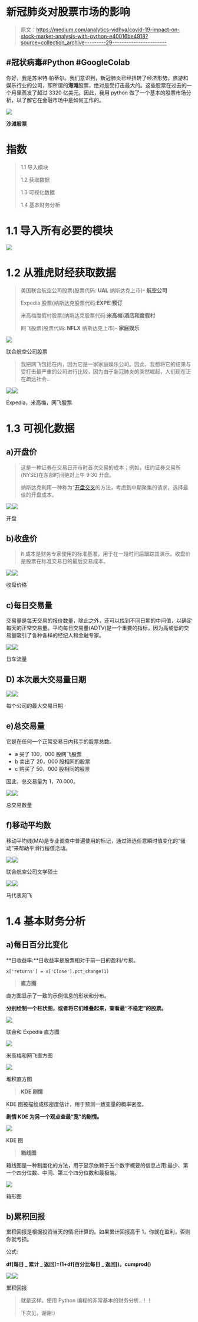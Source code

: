 # 新冠肺炎对股票市场的影响

> 原文：<https://medium.com/analytics-vidhya/covid-19-impact-on-stock-market-analysis-with-python-e40016be4918?source=collection_archive---------29----------------------->

## #冠状病毒#Python #GoogleColab

你好，我是苏米特·帕蒂尔。我们意识到，新冠肺炎已经扭转了经济形势。旅游和娱乐行业的公司，即所谓的**海滩**股票，绝对是受打击最大的。这些股票在过去的一个月里蒸发了超过 3320 亿美元。因此，我用 python 做了一个基本的股票市场分析，以了解它在金融市场中是如何工作的。

![](img/aad0e318aefb8cfe022e92a3715f9ec6.png)

**沙滩股票**

# 指数

> 1.1 导入模块
> 
> 1.2 获取数据
> 
> 1.3 可视化数据
> 
> 1.4 基本财务分析

# 1.1 导入所有必要的模块

![](img/de7445493250dfb2bd5f52ff1c80ef3b.png)

# 1.2 从雅虎财经获取数据

> 美国联合航空公司股票(股票代码: **UAL** 纳斯达克上市)- **航空公司**
> 
> Expedia 股票(纳斯达克股票代码:**EXPE**)**预订**
> 
> 米高梅度假村股票(纳斯达克股票代码:**米高梅**)**酒店和度假村**
> 
> 网飞股票(股票代码: **NFLX** 纳斯达克上市)- **家庭娱乐**

![](img/0c6451da37e85337435df271919d4c9c.png)

联合航空公司股票

> 我把网飞包括在内，因为它是一家家庭娱乐公司。因此，我想将它的结果与受打击最严重的公司进行比较，因为由于新冠肺炎的突然崛起，人们现在正在疏远社会..

![](img/fe546a4985b1accd6922208bd09e666a.png)![](img/e928f7d9181d3612b1b0051bfc9af563.png)

Expedia，米高梅，网飞股票

# 1.3 可视化数据

## a)开盘价

> 这是一种证券在交易日开市时首次交易的成本；例如，纽约证券交易所(NYSE)在东部时间绝对上午 9:30 开盘。
> 
> 纳斯达克利用一种称为“[开盘交叉](https://www.investopedia.com/terms/o/opening-cross.asp)的方法，考虑到中期聚集的请求，选择最佳的开盘成本。

![](img/5bbefe8131f800b1c696f98942ffa9ef.png)![](img/fa7c958d01043404fe543d5b83372a13.png)

开盘

## b)收盘价

> It 成本是财务专家使用的标准基准，用于在一段时间后跟踪其演示。收盘价是股票在标准交易日的最后交易成本。

![](img/e8c9882398680dfd5fb4cbfb8113837f.png)![](img/3ee81dcaaa03d0d98d05072a3a5583bb.png)

收盘价格

## c)每日交易量

交易量是每天交易的报价数量，除此之外，还可以找到不同日期的中间值，以确定每天的正常交易量。平均每日交易量(ADTV)是一个重要的指标，因为高或低的交易量吸引了各种各样的经纪人和金融专家。

![](img/0e406341e0f5d09c04371a02e0919226.png)![](img/d6d2cca21936d005896a227de9103da3.png)

日车流量

## D) **本次最大交易量日期**

![](img/f7c8977ddfde4106d5b6897676be93da.png)![](img/4e164e87803e7fa2f6a43a38c086052f.png)

每个公司的最大交易日期

## e)总交易量

它是在任何一个正常交易日内转手的股票总数。

*   a 买了 100，000 股网飞股票
*   b 卖出了 20，000 股相同的股票
*   c 购买了 50，000 股相同的股票

因此，总交易量为 1，70.000。

![](img/68c5ddcb601e9281c2c2a8e8eb387ae3.png)![](img/5160ed004f6a9954a5cf11ca6019d1dd.png)

总交易数量

## f)移动平均数

移动平均线(MA)是专业调查中普遍使用的标记，通过筛选任意瞬时值变化的“骚动”来帮助平滑行程值活动。

![](img/171470aec57b4cf580e0718d80d123ce.png)![](img/47f6deca073fe9fb43b625cc3011f3b3.png)

联合航空公司文学硕士

![](img/d1c1b277e2dd06e6a732016beaee648e.png)![](img/c028a333db515f3b13165edfa197019b.png)

马代表网飞

# 1.4 基本财务分析

## a)每日百分比变化

**日收益率:**日收益率是股票相对于前一日的盈利/亏损。

```
x['returns'] = x['Close'].pct_change(1)
```

> **直方图**

直方图显示了一致的示例信息的形状和分布。

**分别绘制一个柱状图，或者将它们堆叠起来，查看最“不稳定”的股票。**

![](img/8bda236bef07cfd94c7135cc551b7d4e.png)

联合和 Expedia 直方图

![](img/9191f13eb89515165bf4efba0fa9f5fd.png)

米高梅和网飞直方图

![](img/d1ceccda35ad29ddaa9baa857bedb556.png)

堆积直方图

> **KDE 剧情**

KDE 图被描绘成核密度估计，用于预测一致变量的概率密度。

**剧情 KDE 为另一个观点查最“宽”的剧情。**

![](img/8d92299f9474484bdd930024a74a621b.png)

KDE 图

> **箱线图**

箱线图是一种制度化的方法，用于显示依赖于五个数字概要的信息占用:最少、第一个四分位数、中间、第三个四分位数和最极端。

![](img/678e8693cbc1649d0fe8a6d7dd39b7ff.png)

箱形图

## b)累积回报

累积回报是根据投资当天的情况计算的。如果累计回报高于 1，你就在盈利，否则你就亏损。

公式:

**df[每日 _ 累计 _ 返回]=(1+df[百分比每日 _ 返回])。cumprod()**

![](img/afe89ff8c54314782571ce0db9d266a9.png)![](img/1b12f736def23016058d65d4ff8310b5.png)

累积回报

> 就是这样。使用 Python 编程的非常基本的财务分析..！！
> 
> 下次见，谢谢:)